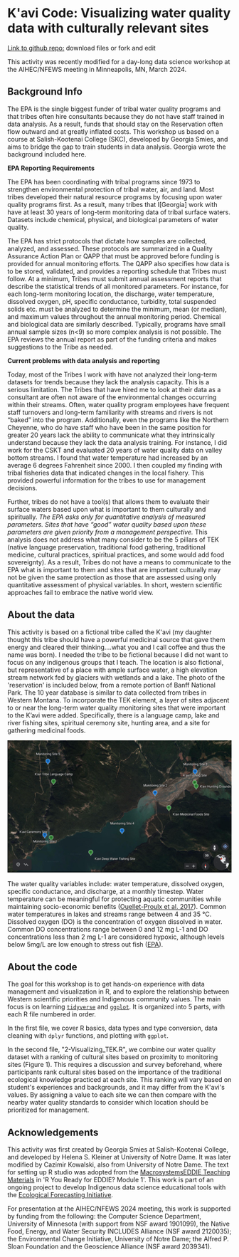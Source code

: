 
# K'avi Code: Visualizing water quality data with culturally relevant sites

[Link to github repo:](https://github.com/IndigenousEnvDataSci/WaterQuality_mod1.git) download files or fork and edit 

This activity was recently modified for a day-long data science workshop at the AIHEC/NFEWS meeting in Minneapolis, MN, March 2024. 

## Background Info 

The EPA is the single biggest funder of tribal water quality programs and that tribes often hire consultants because they do not have staff trained in data analysis.  As a result, funds that should stay on the Reservation often flow outward and at greatly inflated costs. This workshop us based on a course at Salish-Kootenai College (SKC), developed by Georgia Smies, and aims to bridge the gap to train students in data analysis. Georgia wrote the background included here. 

**EPA Reporting Requirements**

The EPA has been coordinating with tribal programs since 1973 to strengthen environmental protection of tribal water, air, and land.  Most tribes developed their natural resource programs by focusing upon water quality programs first.  As a result, many tribes that I[Georgia] work with have at least 30 years of long-term monitoring data of tribal surface waters.  Datasets include chemical, physical, and biological parameters of water quality.

The EPA has strict protocols that dictate how samples are collected, analyzed, and assessed.  These protocols are summarized in a Quality Assurance Action Plan or QAPP that must be approved before funding is provided for annual monitoring efforts.  The QAPP also specifies how data is to be stored, validated, and provides a reporting schedule that Tribes must follow. At a minimum, Tribes must submit annual assessment reports that describe the statistical trends of all monitored parameters.  For instance, for each long-term monitoring location, the discharge, water temperature, dissolved oxygen, pH, specific conductance, turbidity, total suspended solids etc. must be analyzed to determine the minimum, mean (or median), and maximum values throughout the annual monitoring period.  Chemical and biological data are similarly described.  Typically, programs have small annual sample sizes (n<9) so more complex analysis is not possible.  The EPA reviews the annual report as part of the funding criteria and makes suggestions to the Tribe as needed.

**Current problems with data analysis and reporting**

Today, most of the Tribes I work with have not analyzed their long-term datasets for trends because they lack the analysis capacity.  This is a serious limitation.  The Tribes that have hired me to look at their data as a consultant are often not aware of the environmental changes occurring within their streams.  Often, water quality program employees have frequent staff turnovers and long-term familiarity with streams and rivers is not “baked” into the program.  Additionally, even the programs like the Northern Cheyenne, who do have staff who have been in the same position for greater 20 years lack the ability to communicate what they intrinsically understand because they lack the data analysis training.  For instance, I did work for the CSKT and evaluated 20 years of water quality data on valley bottom streams.  I found that water temperature had increased by an average 6 degrees Fahrenheit since 2000.  I then coupled my finding with tribal fisheries data that indicated changes in the local fishery.  This provided powerful information for the tribes to use for management decisions.

Further, tribes do not have a tool(s) that allows them to evaluate their surface waters based upon what is important to them culturally and spiritually.  *The EPA asks only for quantitative analysis of measured parameters. Sites that have “good” water quality based upon these parameters are given priority from a management perspective.*  This analysis does not address what many consider to be the 5 pillars of TEK (native language preservation, traditional food gathering, traditional medicine, cultural practices, spiritual practices, and some would add food sovereignty).  As a result, Tribes do not have a means to communicate to the EPA what is important to them and sites that are important culturally may not be given the same protection as those that are assessed using only quantitative assessment of physical variables.  In short, western scientific approaches fail to embrace the native world view.

## About the data 

This activity is based on a fictional tribe called the K'avi (my daughter thought this tribe should have a powerful medicinal source that gave them energy and cleared their thinking….what you and I call coffee and thus the name was born). I needed the tribe to be fictional because I did not want to focus on any indigenous groups that I teach. The location is also fictional, but representative of a place with ample surface water, a high elevation stream network fed by glaciers with wetlands and a lake. The photo of the 'reservation' is included below, from a remote portion of Banff National Park. The 10 year database is similar to data collected from tribes in Western Montana. To incorporate the TEK element, a layer of sites adjacent to or near the long-term water quality monitoring sites that were important to the K’avi were added.  Specifically, there is a language camp, lake and river fishing sites, spiritual ceremony site, hunting area, and a site for gathering medicinal foods. 

![Figure 1: Map of fictional K'avi reservation. Water Quality monitoring sites are marked in blue, and cultural sites are marked in green.](images/K_aviTribeMap.png)

The water quality variables include: water temperature, dissolved oxygen, specific conductance, and discharge, at a monthly timestep. Water temperature can be meaningful for protecting aquatic communities while maintaining socio-economic benefits ([Ouellet-Proulx et al. 2017](https://www.mdpi.com/2073-4441/9/7/457)). Common water temperatures in lakes and streams range between 4 and 35 °C. Dissolved oxygen (DO) is the concentration of oxygen dissolved in water. Common DO concentrations range between 0 and 12 mg L-1 and DO concentrations less than 2 mg L-1 are considered hypoxic, although levels below 5mg/L are low enough to stress out fish ([EPA](https://www.epa.gov/national-aquatic-resource-surveys/indicators-dissolved-oxygen#:~:text=Dissolved%20oxygen%20(DO)%20is%20the,of%20a%20pond%20or%20lake.)).

## About the code 

The goal for this workshop is to get hands-on experience with data management and visualization in R, and to explore the relationship between Western scientific priorities and Indigenous community values. 
The main focus is on learning [`tidyverse`]([url](https://www.tidyverse.org/)https://www.tidyverse.org/) and [`ggplot`]([url](https://ggplot2.tidyverse.org/)https://ggplot2.tidyverse.org/). It is organized into 5 parts, with each R file numbered in order. 

In the first file, we cover R basics, data types and type conversion, data cleaning with `dplyr` functions, and plotting with `ggplot`. 

In the second file, "2-Visualizing_TEK.R", we combine our water quality dataset with a ranking of cultural sites based on proximity to monitoring sites (Figure 1). This requires a discussion and survey beforehand, where participants rank cultural sites based on the importance of the traditional ecological knowledge practiced at each site. This ranking will vary based on student's experiences and backgrounds, and it may differ from the K'avi's values. By assigning a value to each site we can then compare with the nearby water quality standards to consider which location should be prioritized for management. 

## Acknowledgements 

This activity was first created by Georgia Smies at Salish-Kootenai College, and developed by Helena S. Kleiner at University of Notre Dame. It was later modified by Cazimir Kowalski, also from University of Notre Dame. The text for setting up R studio was adopted from the [MacrosystemsEDDIE Teaching Materials](https://macrosystemseddie.github.io/module1) in 'R You Ready for EDDIE? Module 1'. This work is part of an ongoing project to develop Indigenous data science educational tools with the [Ecological Forecasting Initiative](https://ecoforecast.org/).

For presentation at the AIHEC/NFEWS 2024 meeting, this work is supported by funding from the following: the Computer Science Department, University of Minnesota (with support from NSF award 1901099),  the Native Food, Energy, and Water Security INCLUDES Alliance (NSF award 2120035); the Environmental Change Initiative, University of Notre Dame; the Alfred P. Sloan Foundation and the Geoscience Alliance (NSF award 2039341). 
